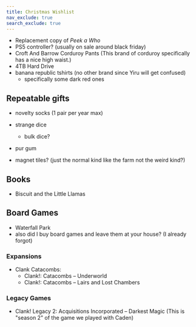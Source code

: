 ```yaml
---
title: Christmas Wishlist
nav_exclude: true
search_exclude: true
---
```


- Replacement copy of *Peek a Who*
- PS5 controller? (usually on sale around black friday)
- Croft And Barrow Corduroy Pants (This brand of corduroy specifically has a nice high waist.)
- 4TB Hard Drive
- banana republic tshirts (no other brand since Yiru will get confused)
    - specifically some dark red ones


## Repeatable gifts

- novelty socks (1 pair per year max)
- strange dice
  - bulk dice?
- pur gum

- magnet tiles? (just the normal kind like the farm not the weird kind?)

## Books

- Biscuit and the Little Llamas 

## Board Games

- Waterfall Park
- also did I buy board games and leave them at your house? (I already forgot)

### Expansions

- Clank Catacombs:
  - Clank!: Catacombs – Underworld
  - Clank!: Catacombs – Lairs and Lost Chambers


### Legacy Games

- Clank! Legacy 2: Acquisitions Incorporated – Darkest Magic (This is "season 2" of the game we played with Caden)




